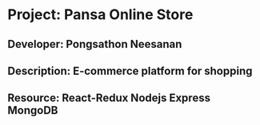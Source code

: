 # Project: Pansa Online Store
## Developer: Pongsathon Neesanan
## Description: E-commerce platform for shopping
## Resource: React-Redux Nodejs Express MongoDB
